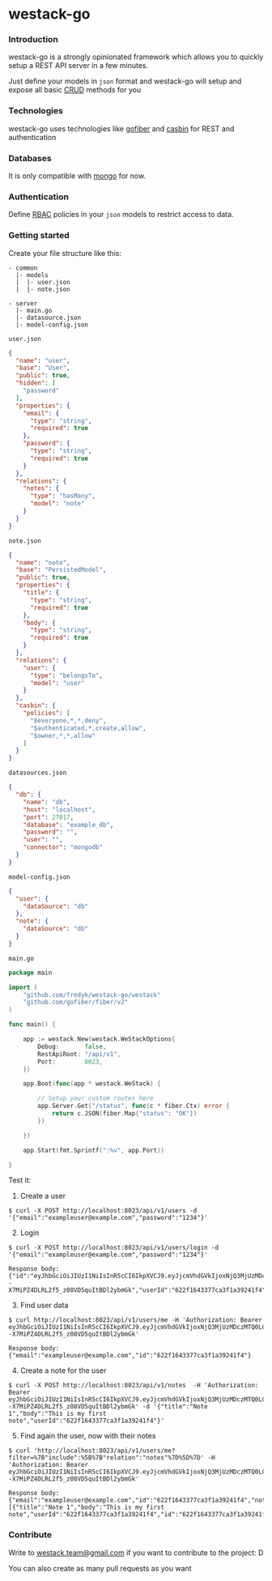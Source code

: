 # westack-go

### Introduction
westack-go is a strongly opinionated framework which allows you to quickly setup a REST API server in a few minutes.

Just define your models in `json` format and westack-go will setup and expose all basic [CRUD](https://es.wikipedia.org/wiki/CRUD) methods for you 

### Technologies
westack-go uses technologies like [gofiber](https://github.com/gofiber/fiber) and [casbin](github.com/casbin/casbin) for REST and authentication

### Databases
It is only compatible with [mongo](go.mongodb.org/mongo-driver) for now.

### Authentication
Define [RBAC](https://casbin.org/docs/en/rbac) policies in your `json` models to restrict access to data.

### Getting started

Create your file structure like this:
```
- common
  |- models
  |  |- user.json
  |  |- note.json
  
- server
  |- main.go
  |- datasource.json
  |- model-config.json
```

`user.json`
```json
{
  "name": "user",
  "base": "User",
  "public": true,
  "hidden": [
    "password"
  ],
  "properties": {
    "email": {
      "type": "string",
      "required": true
    },
    "password": {
      "type": "string",
      "required": true
    }
  },
  "relations": {
    "notes": {
      "type": "hasMany",
      "model": "note"
    }
  }
}
```

`note.json`
```json
{
  "name": "note",
  "base": "PersistedModel",
  "public": true,
  "properties": {
    "title": {
      "type": "string",
      "required": true
    },
    "body": {
      "type": "string",
      "required": true
    }
  },
  "relations": {
    "user": {
      "type": "belongsTo",
      "model": "user"
    }
  },
  "casbin": {
    "policies": [
      "$everyone,*,*,deny",
      "$authenticated,*,create,allow",
      "$owner,*,*,allow"
    ]
  }
}
```

`datasources.json`
```json
{
  "db": {
    "name": "db",
    "host": "localhost",
    "port": 27017,
    "database": "example_db",
    "password": "",
    "user": "",
    "connector": "mongodb"
  }
}
```

`model-config.json`
```json
{
  "user": {
    "dataSource": "db"
  },
  "note": {
    "dataSource": "db"
  }
}
```

`main.go`
```go
package main

import (
	"github.com/fredyk/westack-go/westack"
	"github.com/gofiber/fiber/v2"
)

func main() {

	app := westack.New(westack.WeStackOptions{
		Debug:       false,
		RestApiRoot: "/api/v1",
		Port:        8023,
	})

	app.Boot(func(app * westack.WeStack) {

		// Setup your custom routes here
		app.Server.Get("/status", func(c * fiber.Ctx) error {
			return c.JSON(fiber.Map{"status": "OK"})
		})

	})

	app.Start(fmt.Sprintf(":%v", app.Port))

}
```

Test it:

1. Create a user
```shell
$ curl -X POST http://localhost:8023/api/v1/users -d '{"email":"exampleuser@example.com","password":"1234"}'
```

2. Login
```shell
$ curl -X POST http://localhost:8023/api/v1/users/login -d '{"email":"exampleuser@example.com","password":"1234"}'

Response body: {"id":"eyJhbGciOiJIUzI1NiIsInR5cCI6IkpXVCJ9.eyJjcmVhdGVkIjoxNjQ3MjUzMDczMTQ0LCJyb2xlcyI6WyJVU0VSIl0sInR0bCI6MTIwOTYwMDAwMCwidXNlcklkIjoiNjIyZjE2NDMzNzdjYTNmMWEzOTI0MWY0In0.sbl7QA2--X7MiPZ4DLRL2f5_z08VD5quItBDl2ybmGk","userId":"622f1643377ca3f1a39241f4"}
```

3. Find user data
```shell
$ curl http://localhost:8023/api/v1/users/me -H 'Authorization: Bearer eyJhbGciOiJIUzI1NiIsInR5cCI6IkpXVCJ9.eyJjcmVhdGVkIjoxNjQ3MjUzMDczMTQ0LCJyb2xlcyI6WyJVU0VSIl0sInR0bCI6MTIwOTYwMDAwMCwidXNlcklkIjoiNjIyZjE2NDMzNzdjYTNmMWEzOTI0MWY0In0.sbl7QA2--X7MiPZ4DLRL2f5_z08VD5quItBDl2ybmGk'
 
Response body: {"email":"exampleuser@example.com","id":"622f1643377ca3f1a39241f4"}
```

4. Create a note for the user
```shell
$ curl -X POST http://localhost:8023/api/v1/notes  -H 'Authorization: Bearer eyJhbGciOiJIUzI1NiIsInR5cCI6IkpXVCJ9.eyJjcmVhdGVkIjoxNjQ3MjUzMDczMTQ0LCJyb2xlcyI6WyJVU0VSIl0sInR0bCI6MTIwOTYwMDAwMCwidXNlcklkIjoiNjIyZjE2NDMzNzdjYTNmMWEzOTI0MWY0In0.sbl7QA2--X7MiPZ4DLRL2f5_z08VD5quItBDl2ybmGk' -d '{"title":"Note 1","body":"This is my first note","userId":"622f1643377ca3f1a39241f4"}'
```

5. Find again the user, now with their notes
```shell
$ curl 'http://localhost:8023/api/v1/users/me?filter=%7B"include":%5B%7B"relation":"notes"%7D%5D%7D' -H 'Authorization: Bearer eyJhbGciOiJIUzI1NiIsInR5cCI6IkpXVCJ9.eyJjcmVhdGVkIjoxNjQ3MjUzMDczMTQ0LCJyb2xlcyI6WyJVU0VSIl0sInR0bCI6MTIwOTYwMDAwMCwidXNlcklkIjoiNjIyZjE2NDMzNzdjYTNmMWEzOTI0MWY0In0.sbl7QA2--X7MiPZ4DLRL2f5_z08VD5quItBDl2ybmGk'

Response body: {"email":"exampleuser@example.com","id":"622f1643377ca3f1a39241f4","notes":[{"title":"Note 1","body":"This is my first note","userId":"622f1643377ca3f1a39241f4","id":"622f1643377ca3f1a39241f5"}]}
```

### Contribute

Write to [westack.team@gmail.com](mailto://westack.team@gmail.com) if you want to contribute to the project: D

You can also create as many pull requests as you want